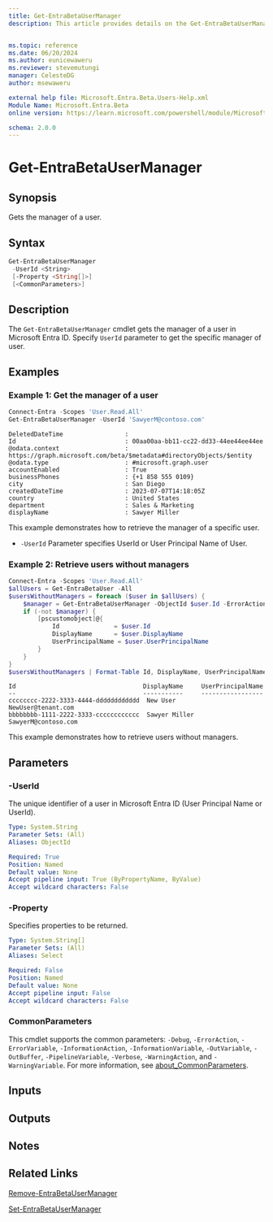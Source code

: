 ```yaml
---
title: Get-EntraBetaUserManager
description: This article provides details on the Get-EntraBetaUserManager command.


ms.topic: reference
ms.date: 06/20/2024
ms.author: eunicewaweru
ms.reviewer: stevemutungi
manager: CelesteDG
author: msewaweru

external help file: Microsoft.Entra.Beta.Users-Help.xml
Module Name: Microsoft.Entra.Beta
online version: https://learn.microsoft.com/powershell/module/Microsoft.Entra.Beta/Get-EntraBetaUserManager

schema: 2.0.0
---
```


# Get-EntraBetaUserManager

## Synopsis

Gets the manager of a user.

## Syntax

```powershell
Get-EntraBetaUserManager
 -UserId <String>
 [-Property <String[]>]
 [<CommonParameters>]
```

## Description

The `Get-EntraBetaUserManager` cmdlet gets the manager of a user in Microsoft Entra ID. Specify
`UserId` parameter to get the specific manager of user.

## Examples

### Example 1: Get the manager of a user

```powershell
Connect-Entra -Scopes 'User.Read.All'
Get-EntraBetaUserManager -UserId 'SawyerM@contoso.com'
```

```Output
DeletedDateTime                 :
Id                              : 00aa00aa-bb11-cc22-dd33-44ee44ee44ee
@odata.context                  : https://graph.microsoft.com/beta/$metadata#directoryObjects/$entity
@odata.type                     : #microsoft.graph.user
accountEnabled                  : True
businessPhones                  : {+1 858 555 0109}
city                            : San Diego
createdDateTime                 : 2023-07-07T14:18:05Z
country                         : United States
department                      : Sales & Marketing
displayName                     : Sawyer Miller
```

This example demonstrates how to retrieve the manager of a specific user.

- `-UserId` Parameter specifies UserId or User Principal Name of User.

### Example 2: Retrieve users without managers

```powershell
Connect-Entra -Scopes 'User.Read.All'
$allUsers = Get-EntraBetaUser -All
$usersWithoutManagers = foreach ($user in $allUsers) {
    $manager = Get-EntraBetaUserManager -ObjectId $user.Id -ErrorAction SilentlyContinue
    if (-not $manager) {
        [pscustomobject]@{
            Id               = $user.Id
            DisplayName      = $user.DisplayName
            UserPrincipalName = $user.UserPrincipalName
        }
    }
}
$usersWithoutManagers | Format-Table Id, DisplayName, UserPrincipalName -AutoSize
```

```Output
Id                                   DisplayName     UserPrincipalName
--                                   -----------     -----------------
cccccccc-2222-3333-4444-dddddddddddd  New User       NewUser@tenant.com
bbbbbbbb-1111-2222-3333-cccccccccccc  Sawyer Miller  SawyerM@contoso.com
```

This example demonstrates how to retrieve users without managers.

## Parameters

### -UserId

The unique identifier of a user in Microsoft Entra ID (User Principal Name or UserId).

```yaml
Type: System.String
Parameter Sets: (All)
Aliases: ObjectId

Required: True
Position: Named
Default value: None
Accept pipeline input: True (ByPropertyName, ByValue)
Accept wildcard characters: False
```

### -Property

Specifies properties to be returned.

```yaml
Type: System.String[]
Parameter Sets: (All)
Aliases: Select

Required: False
Position: Named
Default value: None
Accept pipeline input: False
Accept wildcard characters: False
```

### CommonParameters

This cmdlet supports the common parameters: `-Debug`, `-ErrorAction`, `-ErrorVariable`, `-InformationAction`, `-InformationVariable`, `-OutVariable`, `-OutBuffer`, `-PipelineVariable`, `-Verbose`, `-WarningAction`, and `-WarningVariable`. For more information, see [about_CommonParameters](https://go.microsoft.com/fwlink/?LinkID=113216).

## Inputs

## Outputs

## Notes

## Related Links

[Remove-EntraBetaUserManager](Remove-EntraBetaUserManager.md)

[Set-EntraBetaUserManager](Set-EntraBetaUserManager.md)
